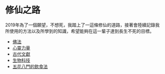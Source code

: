 # 修仙之路
2019年為了一個願望，不想死，我踏上了一這條修仙的道路，接著會陸續記錄我所使用的方法以及所學到的知識，希望能夠在這一輩子達到長生不死的目標。


* [佛法]()
* [心靈力量]()
* [古代文獻]()
* [生物科技]()
* [五花八門的飲食法]()
